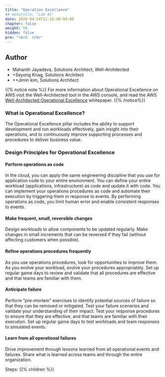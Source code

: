 ```yaml
---
title: "Operation Excellence"
## menutitle: "Lab #1"
date: 2020-04-24T11:16:08-04:00
chapter: false
weight: 50
hidden: false
pre: "<b>5. </b>"
---
```


## Author
* Mahanth Jayadeva, Solutions Architect, Well-Architected
* +Seyong Knag, Solutions Architect
* ++Jimin kim, Solutions Architect

{{% notice note %}}
For more information about Operational Excellence on AWS visit the Well-Architected tool in the AWS console, and read the AWS [Well-Architected Operational Excellence](https://d1.awsstatic.com/whitepapers/architecture/AWS-Operational-Excellence-Pillar.pdf) whitepaper.
{{% /notice%}}

### What is Operational Excellence?
The Operational Excellence pillar includes the ability to support development and run workloads effectively, gain insight into their operations, and to continuously improve supporting processes and procedures to deliver business value.

### Design Principles for Operational Excellence
#### Perform operations as code
In the cloud, you can apply the same engineering discipline that you use for application code to your entire environment. You can define your entire workload (applications, infrastructure) as code and update it with code. You can implement your operations procedures as code and automate their execution by triggering them in response to events. By performing operations as code, you limit human error and enable consistent responses to events.


#### Make frequent, small, reversible changes
Design workloads to allow components to be updated regularly. Make changes in small increments that can be reversed if they fail (without affecting customers when possible).

#### Refine operations procedures frequently
As you use operations procedures, look for opportunities to improve them. As you evolve your workload, evolve your procedures appropriately. Set up regular game days to review and validate that all procedures are effective and that teams are familiar with them.

#### Anticipate failure
Perform “pre-mortem” exercises to identify potential sources of failure so that they can be removed or mitigated. Test your failure scenarios and validate your understanding of their impact. Test your response procedures to ensure that they are effective, and that teams are familiar with their execution. Set up regular game days to test workloads and team responses to simulated events.

#### Learn from all operational failures
Drive improvement through lessons learned from all operational events and failures. Share what is learned across teams and through the entire organization.

Steps:
{{% children %}}